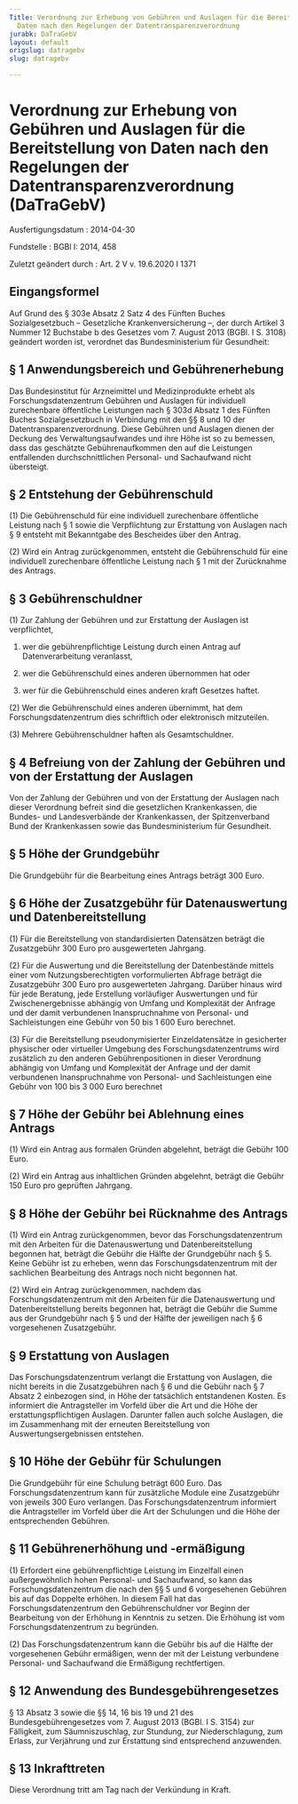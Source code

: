 ```yaml
---
Title: Verordnung zur Erhebung von Gebühren und Auslagen für die Bereitstellung von
  Daten nach den Regelungen der Datentransparenzverordnung
jurabk: DaTraGebV
layout: default
origslug: datragebv
slug: datragebv

---
```


# Verordnung zur Erhebung von Gebühren und Auslagen für die Bereitstellung von Daten nach den Regelungen der Datentransparenzverordnung (DaTraGebV)

Ausfertigungsdatum
:   2014-04-30

Fundstelle
:   BGBl I: 2014, 458

Zuletzt geändert durch
:   Art. 2 V v. 19.6.2020 I 1371


## Eingangsformel

Auf Grund des § 303e Absatz 2 Satz 4 des Fünften Buches
Sozialgesetzbuch – Gesetzliche Krankenversicherung –, der durch
Artikel 3 Nummer 12 Buchstabe b des Gesetzes vom 7. August 2013 (BGBl.
I S. 3108) geändert worden ist, verordnet das Bundesministerium für
Gesundheit:


## § 1 Anwendungsbereich und Gebührenerhebung

Das Bundesinstitut für Arzneimittel und Medizinprodukte erhebt als
Forschungsdatenzentrum Gebühren und Auslagen für individuell
zurechenbare öffentliche Leistungen nach § 303d Absatz 1 des Fünften
Buches Sozialgesetzbuch in Verbindung mit den §§ 8 und 10 der
Datentransparenzverordnung. Diese Gebühren und Auslagen dienen der
Deckung des Verwaltungsaufwandes und ihre Höhe ist so zu bemessen,
dass das geschätzte Gebührenaufkommen den auf die Leistungen
entfallenden durchschnittlichen Personal- und Sachaufwand nicht
übersteigt.


## § 2 Entstehung der Gebührenschuld

(1) Die Gebührenschuld für eine individuell zurechenbare öffentliche
Leistung nach § 1 sowie die Verpflichtung zur Erstattung von Auslagen
nach § 9 entsteht mit Bekanntgabe des Bescheides über den Antrag.

(2) Wird ein Antrag zurückgenommen, entsteht die Gebührenschuld für
eine individuell zurechenbare öffentliche Leistung nach § 1 mit der
Zurücknahme des Antrags.


## § 3 Gebührenschuldner

(1) Zur Zahlung der Gebühren und zur Erstattung der Auslagen ist
verpflichtet,

1.  wer die gebührenpflichtige Leistung durch einen Antrag auf
    Datenverarbeitung veranlasst,


2.  wer die Gebührenschuld eines anderen übernommen hat oder


3.  wer für die Gebührenschuld eines anderen kraft Gesetzes haftet.




(2) Wer die Gebührenschuld eines anderen übernimmt, hat dem
Forschungsdatenzentrum dies schriftlich oder elektronisch mitzuteilen.

(3) Mehrere Gebührenschuldner haften als Gesamtschuldner.


## § 4 Befreiung von der Zahlung der Gebühren und von der Erstattung der Auslagen

Von der Zahlung der Gebühren und von der Erstattung der Auslagen nach
dieser Verordnung befreit sind die gesetzlichen Krankenkassen, die
Bundes- und Landesverbände der Krankenkassen, der Spitzenverband Bund
der Krankenkassen sowie das Bundesministerium für Gesundheit.


## § 5 Höhe der Grundgebühr

Die Grundgebühr für die Bearbeitung eines Antrags beträgt 300 Euro.


## § 6 Höhe der Zusatzgebühr für Datenauswertung und Datenbereitstellung

(1) Für die Bereitstellung von standardisierten Datensätzen beträgt
die Zusatzgebühr 300 Euro pro ausgewerteten Jahrgang.

(2) Für die Auswertung und die Bereitstellung der Datenbestände
mittels einer vom Nutzungsberechtigten vorformulierten Abfrage beträgt
die Zusatzgebühr 300 Euro pro ausgewerteten Jahrgang. Darüber hinaus
wird für jede Beratung, jede Erstellung vorläufiger Auswertungen und
für Zwischenergebnisse abhängig von Umfang und Komplexität der Anfrage
und der damit verbundenen Inanspruchnahme von Personal- und
Sachleistungen eine Gebühr von 50 bis 1 600 Euro berechnet.

(3) Für die Bereitstellung pseudonymisierter Einzeldatensätze in
gesicherter physischer oder virtueller Umgebung des
Forschungsdatenzentrums wird zusätzlich zu den anderen
Gebührenpositionen in dieser Verordnung abhängig von Umfang und
Komplexität der Anfrage und der damit verbundenen Inanspruchnahme von
Personal- und Sachleistungen eine Gebühr von 100 bis 3 000 Euro
berechnet


## § 7 Höhe der Gebühr bei Ablehnung eines Antrags

(1) Wird ein Antrag aus formalen Gründen abgelehnt, beträgt die Gebühr
100 Euro.

(2) Wird ein Antrag aus inhaltlichen Gründen abgelehnt, beträgt die
Gebühr 150 Euro pro geprüften Jahrgang.


## § 8 Höhe der Gebühr bei Rücknahme des Antrags

(1) Wird ein Antrag zurückgenommen, bevor das Forschungsdatenzentrum
mit den Arbeiten für die Datenauswertung und Datenbereitstellung
begonnen hat, beträgt die Gebühr die Hälfte der Grundgebühr nach § 5.
Keine Gebühr ist zu erheben, wenn das Forschungsdatenzentrum mit der
sachlichen Bearbeitung des Antrags noch nicht begonnen hat.

(2) Wird ein Antrag zurückgenommen, nachdem das Forschungsdatenzentrum
mit den Arbeiten für die Datenauswertung und Datenbereitstellung
bereits begonnen hat, beträgt die Gebühr die Summe aus der Grundgebühr
nach § 5 und der Hälfte der jeweiligen nach § 6 vorgesehenen
Zusatzgebühr.


## § 9 Erstattung von Auslagen

Das Forschungsdatenzentrum verlangt die Erstattung von Auslagen, die
nicht bereits in die Zusatzgebühren nach § 6 und die Gebühr nach § 7
Absatz 2 einbezogen sind, in Höhe der tatsächlich entstandenen Kosten.
Es informiert die Antragsteller im Vorfeld über die Art und die Höhe
der erstattungspflichtigen Auslagen. Darunter fallen auch solche
Auslagen, die im Zusammenhang mit der erneuten Bereitstellung von
Auswertungsergebnissen entstehen.


## § 10 Höhe der Gebühr für Schulungen

Die Grundgebühr für eine Schulung beträgt 600 Euro. Das
Forschungsdatenzentrum kann für zusätzliche Module eine Zusatzgebühr
von jeweils 300 Euro verlangen. Das Forschungsdatenzentrum informiert
die Antragsteller im Vorfeld über die Art der Schulungen und die Höhe
der entsprechenden Gebühren.


## § 11 Gebührenerhöhung und -ermäßigung

(1) Erfordert eine gebührenpflichtige Leistung im Einzelfall einen
außergewöhnlich hohen Personal- und Sachaufwand, so kann das
Forschungsdatenzentrum die nach den §§ 5 und 6 vorgesehenen Gebühren
bis auf das Doppelte erhöhen. In diesem Fall hat das
Forschungsdatenzentrum den Gebührenschuldner vor Beginn der
Bearbeitung von der Erhöhung in Kenntnis zu setzen. Die Erhöhung ist
vom Forschungsdatenzentrum zu begründen.

(2) Das Forschungsdatenzentrum kann die Gebühr bis auf die Hälfte der
vorgesehenen Gebühr ermäßigen, wenn der mit der Leistung verbundene
Personal- und Sachaufwand die Ermäßigung rechtfertigen.


## § 12 Anwendung des Bundesgebührengesetzes

§ 13 Absatz 3 sowie die §§ 14, 16 bis 19 und 21 des
Bundesgebührengesetzes vom 7. August 2013 (BGBl. I S. 3154) zur
Fälligkeit, zum Säumniszuschlag, zur Stundung, zur Niederschlagung,
zum Erlass, zur Verjährung und zur Erstattung sind entsprechend
anzuwenden.


## § 13 Inkrafttreten

Diese Verordnung tritt am Tag nach der Verkündung in Kraft.

